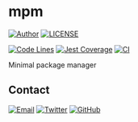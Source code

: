 # mpm

[![Author](https://img.shields.io/badge/author-sabertaz-lightgrey?style=for-the-badge)](https://github.com/sabertazimi)
[![LICENSE](https://img.shields.io/github/license/sabertazimi/mpm?style=for-the-badge)](https://raw.githubusercontent.com/sabertazimi/mpm/main/LICENSE)

[![Code Lines](https://img.shields.io/tokei/lines/github/sabertazimi/mpm?style=for-the-badge&logo=visualstudiocode)](https://github.com/sabertazimi/mpm)
[![Jest Coverage](https://img.shields.io/codecov/c/github/sabertazimi/mpm?logo=codecov&style=for-the-badge)](https://codecov.io/gh/sabertazimi/mpm)
[![CI](https://img.shields.io/github/workflow/status/sabertazimi/mpm/CI/main?style=for-the-badge&logo=github)](https://github.com/sabertazimi/mpm/actions/workflows/ci.yml)

Minimal package manager

## Contact

[![Email](https://img.shields.io/badge/-Gmail-ea4335?style=for-the-badge&logo=gmail&logoColor=white)](mailto:sabertazimi@gmail.com)
[![Twitter](https://img.shields.io/badge/-Twitter-1da1f2?style=for-the-badge&logo=twitter&logoColor=white)](https://twitter.com/sabertazimi)
[![GitHub](https://img.shields.io/badge/-GitHub-181717?style=for-the-badge&logo=github&logoColor=white)](https://github.com/sabertazimi)
